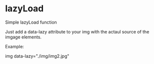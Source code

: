 # lazyLoad
Simple lazyLoad function

Just add a data-lazy attribute to your img with the actaul source of the imgage elements.

Example:


img data-lazy="./img/img2.jpg"
